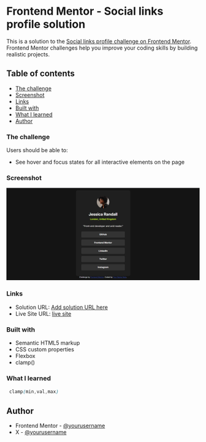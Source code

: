 # Frontend Mentor - Social links profile solution

This is a solution to the [Social links profile challenge on Frontend Mentor](https://www.frontendmentor.io/challenges/social-links-profile-UG32l9m6dQ). Frontend Mentor challenges help you improve your coding skills by building realistic projects. 

## Table of contents

  - [The challenge](#the-challenge)
  - [Screenshot](#screenshot)
  - [Links](#links)
  - [Built with](#built-with)
  - [What I learned](#what-i-learned)
- [Author](#author)

### The challenge

Users should be able to:

- See hover and focus states for all interactive elements on the page

### Screenshot

![](./social-links-profile-main/assets/images/Screenshot%202024-08-25%20193121.png)


### Links

- Solution URL: [Add solution URL here](https://github.com/anwar-elbarry/social.git)
- Live Site URL: [live site](https://main--socila3.netlify.app/)


### Built with

- Semantic HTML5 markup
- CSS custom properties
- Flexbox
- clamp()

### What I learned
```css
 clamp(min,val,max)
```

## Author

- Frontend Mentor - [@yourusername](https://www.frontendmentor.io/profile/anwar-elbarry)
- X - [@yourusername](https://www.twitter.com/elbarryAnwar)

